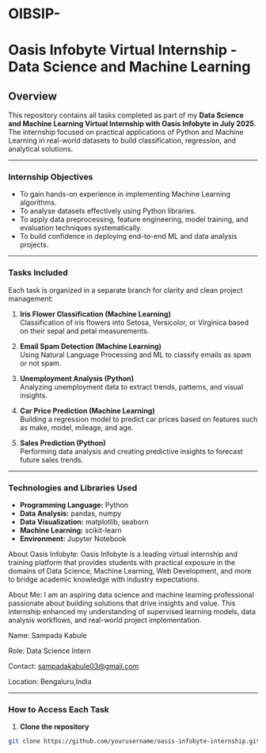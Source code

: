 # OIBSIP-

# Oasis Infobyte Virtual Internship - Data Science and Machine Learning

## Overview

This repository contains all tasks completed as part of my **Data Science and Machine Learning Virtual Internship with Oasis Infobyte in July 2025**. The internship focused on practical applications of Python and Machine Learning in real-world datasets to build classification, regression, and analytical solutions.

---

### Internship Objectives

- To gain hands-on experience in implementing Machine Learning algorithms.
- To analyse datasets effectively using Python libraries.
- To apply data preprocessing, feature engineering, model training, and evaluation techniques systematically.
- To build confidence in deploying end-to-end ML and data analysis projects.

---

### Tasks Included

Each task is organized in a separate branch for clarity and clean project management:

1. **Iris Flower Classification (Machine Learning)**  
   Classification of iris flowers into Setosa, Versicolor, or Virginica based on their sepal and petal measurements.

2. **Email Spam Detection (Machine Learning)**  
   Using Natural Language Processing and ML to classify emails as spam or not spam.

3. **Unemployment Analysis (Python)**  
   Analyzing unemployment data to extract trends, patterns, and visual insights.

4. **Car Price Prediction (Machine Learning)**  
   Building a regression model to predict car prices based on features such as make, model, mileage, and age.

5. **Sales Prediction (Python)**  
   Performing data analysis and creating predictive insights to forecast future sales trends.

---

### Technologies and Libraries Used

- **Programming Language:** Python
- **Data Analysis:** pandas, numpy
- **Data Visualization:** matplotlib, seaborn
- **Machine Learning:** scikit-learn
- **Environment:** Jupyter Notebook
  
About Oasis Infobyte:
Oasis Infobyte is a leading virtual internship and training platform that provides students with practical exposure in the domains of Data Science, Machine Learning, Web Development, and more to bridge academic knowledge with industry expectations.


About Me:
I am an aspiring data science and machine learning professional passionate about building solutions that drive insights and value. This internship enhanced my understanding of supervised learning models, data analysis workflows, and real-world project implementation.

Name: Sampada Kabule

Role: Data Science Intern

Contact: sampadakabule03@gmail.com

Location: Bengaluru,India


---

### How to Access Each Task

1. **Clone the repository**
```bash
git clone https://github.com/yourusername/oasis-infobyte-internship.git
